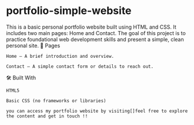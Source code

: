 # portfolio-simple-website
This is a basic personal portfolio website built using HTML and CSS. It includes two main pages: Home and Contact. The goal of this project is to practice foundational web development skills and present a simple, clean personal site.
📄 Pages

    Home – A brief introduction and overview.

    Contact – A simple contact form or details to reach out.

🛠️ Built With

    HTML5

    Basic CSS (no frameworks or libraries) 

    you can access my portfolio website by visiting[]feel free to explore the content and get in touch !!
